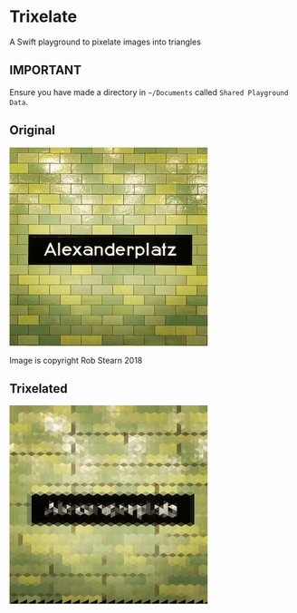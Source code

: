 # Trixelate
A Swift playground to pixelate images into triangles

## IMPORTANT
Ensure you have made a directory in `~/Documents` called `Shared Playground Data`.

## Original

![original](https://github.com/mightyleader/trixelate/blob/master/Examples/original.jpg)

Image is copyright Rob Stearn 2018

## Trixelated

![trixelated](https://github.com/mightyleader/trixelate/blob/master/Examples/trixelated.png)
